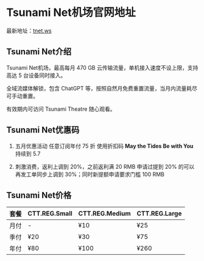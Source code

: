 # Tsunami Net机场官网地址

最新地址：[tnet.ws](https://url.gogogomiao.one/QYTN)

## Tsunami Net介绍

Tsunami Net机场，最高每月 470 GB 云传输流量，单机接入速度不设上限，支持高达 5 台设备同时接入。

全域流媒体解锁，包含 ChatGPT 等，按照自然月免费重置流量，当月内流量耗尽可手动重置。

有效期内可访问 Tsunami Theatre 随心观看。

## Tsunami Net优惠码

1. 五月优惠活动 任意订阅年付 75 折 使用折扣码 **May the Tides Be with You** 持续到 5.7

2. 刺激消费，返利上调到 20%，之前返利满 20 RMB 申请过提到 20% 的可以再发工单同步上调到 30%；同时新提额申请要求门槛 100 RMB

## Tsunami Net价格

|套餐|CTT.REG.Small|CTT.REG.Medium|CTT.REG.Large|
|----|----|----|----|
|月付|-|¥10|¥25|
|季付|¥20|¥30|¥75|
|年付|¥80|¥100|¥260|

